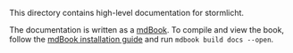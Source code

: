 This directory contains high-level documentation for stormlicht.

The documentation is written as a [mdBook](https://rust-lang.github.io/mdBook/). To compile
and view the book, follow the [mdBook installation guide](https://rust-lang.github.io/mdBook/guide/installation.html)
and run `mdbook build docs --open`.